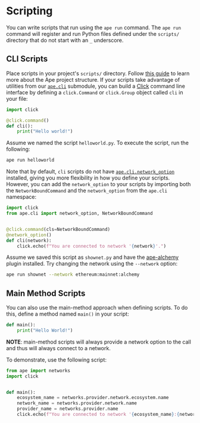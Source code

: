 # Scripting

You can write scripts that run using the `ape run` command.
The `ape run` command will register and run Python files defined under the `scripts/` directory that do not start with an `_` underscore.

## CLI Scripts

Place scripts in your project's `scripts/` directory.
Follow [this guide]("./projects.html") to learn more about the Ape project structure.
If your scripts take advantage of utilities from our [`ape.cli`](../methoddocs/cli.html#ape-cli) submodule, you can build a [Click](https://click.palletsprojects.com/) command line interface by defining a `click.Command` or `click.Group` object called `cli` in your file:

```python
import click

@click.command()
def cli():
    print("Hello world!")
```

Assume we named the script `helloworld.py`.
To execute the script, run the following:

```bash
ape run helloworld
```

Note that by default, `cli` scripts do not have [`ape.cli.network_option`](../methoddocs/cli.html?highlight=options#ape.cli.options.network_option) installed, giving you more flexibility in how you define your scripts.
However, you can add the `network_option` to your scripts by importing both the `NetworkBoundCommand` and the `network_option` from the `ape.cli` namespace:

```python
import click
from ape.cli import network_option, NetworkBoundCommand


@click.command(cls=NetworkBoundCommand)
@network_option()
def cli(network):
    click.echo(f"You are connected to network '{network}'.")
```

Assume we saved this script as `shownet.py` and have the [ape-alchemy](https://github.com/ApeWorX/ape-alchemy) plugin installed.
Try changing the network using the `--network` option:

```bash
ape run shownet --network ethereum:mainnet:alchemy
```

## Main Method Scripts

You can also use the main-method approach when defining scripts.
To do this, define a method named `main()` in your script:

```python
def main():
    print("Hello World!")
```

**NOTE**: main-method scripts will always provide a network option to the call and thus will always connect to a network.

To demonstrate, use the following script:

```python
from ape import networks
import click


def main():
    ecosystem_name = networks.provider.network.ecosystem.name
    network_name = networks.provider.network.name
    provider_name = networks.provider.name
    click.echo(f"You are connected to network '{ecosystem_name}:{network_name}:{provider_name}'.")
```
